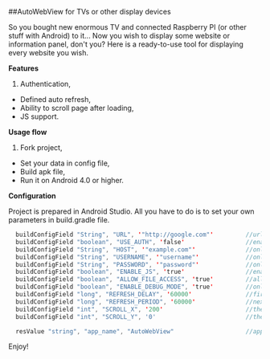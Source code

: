 ##AutoWebView for TVs or other display devices

So you bought new enormous TV and connected Raspberry PI (or other stuff with Android) to it... Now you wish to display some website or information panel, don't you? Here is a ready-to-use tool for displaying every website you wish.

**Features**

1. Authentication,
* Defined auto refresh,
* Ability to scroll page after loading,
* JS support.

**Usage flow**

1. Fork project,
* Set your data in config file,
* Build apk file,
* Run it on Android 4.0 or higher.

**Configuration**

Project is prepared in Android Studio.
All you have to do is to set your own parameters in build.gradle file.

```java
  buildConfigField "String", "URL", '"http://google.com"'         //url
  buildConfigField "boolean", "USE_AUTH", 'false'                 //enables authentication
  buildConfigField "String", "HOST", '"example.com"'              //only for auth
  buildConfigField "String", "USERNAME", '"username"'             //only for auth
  buildConfigField "String", "PASSWORD", '"password"'             //only for auth
  buildConfigField "boolean", "ENABLE_JS", 'true'                 //enables js in webview
  buildConfigField "boolean", "ALLOW_FILE_ACCESS", 'true'         //allows file access in webview
  buildConfigField "boolean", "ENABLE_DEBUG_MODE", 'true'         //only for KitKat and higher
  buildConfigField "long", "REFRESH_DELAY", '60000'               //first reload (in ms)
  buildConfigField "long", "REFRESH_PERIOD", '60000'              //next reloads (in ms)
  buildConfigField "int", "SCROLL_X", '200'                       //the amount of pixels to scroll by horizontally
  buildConfigField "int", "SCROLL_Y", '0'                         //the amount of pixels to scroll by vertically

  resValue "string", "app_name", "AutoWebView"                    //app name
```

Enjoy!



